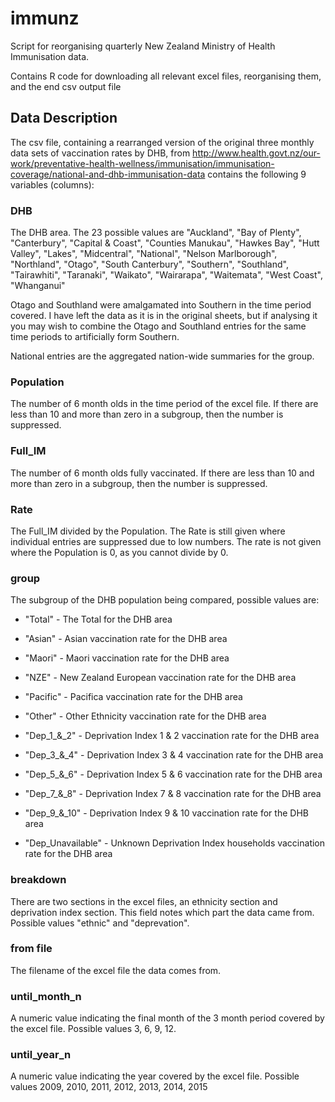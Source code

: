 # immunz
Script for reorganising quarterly New Zealand Ministry of Health Immunisation data.

Contains R code for downloading all relevant excel files, reorganising them, and the end csv output file


## Data Description

The csv file, containing a rearranged version of the original three monthly data sets of vaccination rates by DHB, from http://www.health.govt.nz/our-work/preventative-health-wellness/immunisation/immunisation-coverage/national-and-dhb-immunisation-data contains the following 9 variables (columns):

### DHB

The DHB area. The 23 possible values are "Auckland", "Bay of Plenty", "Canterbury", "Capital & Coast", "Counties Manukau", "Hawkes Bay", "Hutt Valley", "Lakes", "Midcentral", "National", "Nelson Marlborough", "Northland", "Otago", "South Canterbury", "Southern", "Southland", "Tairawhiti", "Taranaki", "Waikato", "Wairarapa", "Waitemata", "West Coast", "Whanganui"

Otago and Southland were amalgamated into Southern in the time period covered. I have left the data as it is in the original sheets, but if analysing it you may wish to combine the Otago and Southland entries for the same time periods to artificially form Southern.

National entries are the aggregated nation-wide summaries for the group.

### Population

The number of 6 month olds in the time period of the excel file. If there are less than 10 and more than zero in a subgroup, then the number is suppressed.

### Full_IM

The number of 6 month olds fully vaccinated. If there are less than 10 and more than zero in a subgroup, then the number is suppressed.

### Rate

The Full_IM divided by the Population. The Rate is still given where individual entries are suppressed due to low numbers. The rate is not given where the Population is 0, as you cannot divide by 0.

### group

The subgroup of the DHB population being compared, possible values are:

* "Total" - The Total for the DHB area

* "Asian" - Asian vaccination rate for the DHB area
* "Maori" - Maori vaccination rate for the DHB area
* "NZE" - New Zealand European vaccination rate for the DHB area
* "Pacific" - Pacifica vaccination rate for the DHB area
* "Other" - Other Ethnicity vaccination rate for the DHB area

* "Dep_1_&_2" - Deprivation Index 1 & 2 vaccination rate for the DHB area
* "Dep_3_&_4" - Deprivation Index 3 & 4 vaccination rate for the DHB area
* "Dep_5_&_6" - Deprivation Index 5 & 6 vaccination rate for the DHB area
* "Dep_7_&_8" - Deprivation Index 7 & 8 vaccination rate for the DHB area
* "Dep_9_&_10" - Deprivation Index 9 & 10 vaccination rate for the DHB area
* "Dep_Unavailable" - Unknown Deprivation Index households vaccination rate for the DHB area

### breakdown

There are two sections in the excel files, an ethnicity section and deprivation index section. This field notes which part the data came from. Possible values "ethnic" and "deprevation".

### from file

The filename of the excel file the data comes from.

### until_month_n

A numeric value indicating the final month of the 3 month period covered by the excel file. Possible values 3, 6, 9, 12.

### until_year_n

A numeric value indicating the year covered by the excel file. Possible values 2009, 2010, 2011, 2012, 2013, 2014, 2015


